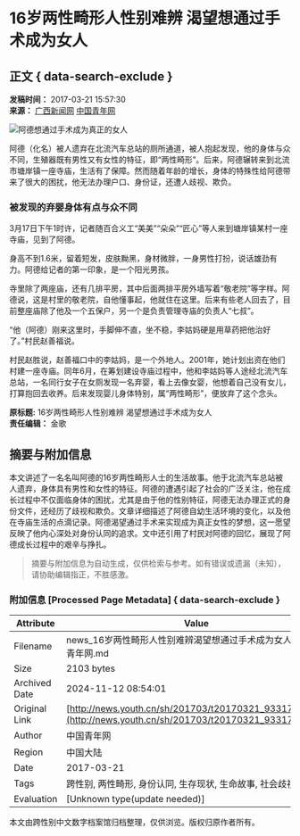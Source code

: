 # 16岁两性畸形人性别难辨 渴望想通过手术成为女人

## 正文 { data-search-exclude }


**发稿时间：** 2017-03-21 15:57:30  
**来源：** [广西新闻网](http://www.gxnews.com.cn/staticpages/20170321/newgx58d09a51-16037870.shtml) [中国青年网](http://www.youth.cn)

![阿德想通过手术成为真正的女人](./W020170321574861981951.jpg)

阿德（化名）被人遗弃在北流汽车总站的厕所通道，被人抱起发现，他的身体与众不同，生殖器既有男性又有女性的特征，即“两性畸形”。后来，阿德辗转来到北流市塘岸镇一座寺庙，生活有了保障。然而随着年龄的增长，身体的特殊性给阿德带来了很大的困扰，他无法办理户口、身份证，还遭人歧视、欺负。

### 被发现的弃婴身体有点与众不同

3月17日下午1时许，记者随百合义工“美美”“朵朵”“匠心”等人来到塘岸镇某村一座寺庙，见到了阿德。

身高不到1.6米，留着短发，皮肤黝黑，身材微胖，一身男性打扮，说话雄劲有力。阿德给记者的第一印象，是一个阳光男孩。

寺里除了两座庙，还有几排平房，其中后面两排平房外墙写着“敬老院”等字样。阿德说，这是村里的敬老院，自他懂事起，他就住在这里。后来有些老人回去了，目前整座庙除了他及一个五保户，另一个是负责管理寺庙的负责人“七叔”。

“他（阿德）刚来这里时，手脚伸不直，坐不稳，李姑妈硬是用草药把他治好了。”村民赵善福说。

村民赵胜说，赵善福口中的李姑妈，是一个外地人。2001年，她计划出资在他们村建一座寺庙。同年6月，在筹划建设寺庙过程中，他和李姑妈等人途经北流汽车总站，一名同行女子在女厕发现一名弃婴，看上去像女婴，他想着自己没有女儿，打算抱回去收养。后来发现婴儿身体特别，属“两性畸形”，便放弃了这个念头。

**原标题:** 16岁两性畸形人性别难辨 渴望想通过手术成为女人  
**责任编辑：** 金歌
<!-- tcd_original_link http://news.youth.cn/sh/201703/t20170321_9331728.htm -->
## 摘要与附加信息

<!-- tcd_abstract -->
本文讲述了一名名叫阿德的16岁两性畸形人士的生活故事。他于北流汽车总站被人遗弃，身体具有男性和女性的特征。阿德的遭遇引起了社会的广泛关注，他在成长过程中不仅面临身体的困扰，尤其是由于他的性别特征，阿德无法办理正式的身份文件，还经历了歧视和欺负。文章详细描述了阿德自幼生活环境的变化，以及他在寺庙生活的点滴记录。阿德渴望通过手术来实现成为真正女性的梦想，这一愿望反映了他内心深处对身份认同的追求。文中还引用了村民对阿德的回忆，展现了阿德成长过程中的艰辛与挣扎。
<!-- tcd_abstract_end -->

> 摘要与附加信息为自动生成，仅供检索与参考。如有错误或遗漏（未知），请协助编辑指正，不胜感激。

### 附加信息 [Processed Page Metadata] { data-search-exclude }

| Attribute       | Value                                  |
|-----------------|----------------------------------------|
| Filename        | news_16岁两性畸形人性别难辨渴望想通过手术成为女人_-_中国青年网.md                             |
| Size            | 2103 bytes                           |
| Archived Date   | 2024-11-12 08:54:01                             |
| Original Link   | [http://news.youth.cn/sh/201703/t20170321_9331728.htm](http://news.youth.cn/sh/201703/t20170321_9331728.htm)                       |
| Author          | 中国青年网                               |
| Region          | 中国大陆                               |
| Date            | 2017-03-21                                 |
| Tags            | 跨性别, 两性畸形, 身份认同, 生存现状, 生命故事, 社会歧视                                 |
| Evaluation            | [Unknown type(update needed)]                                 |
<!-- tcd_table_end -->

本文由跨性别中文数字档案馆归档整理，仅供浏览。版权归原作者所有。
